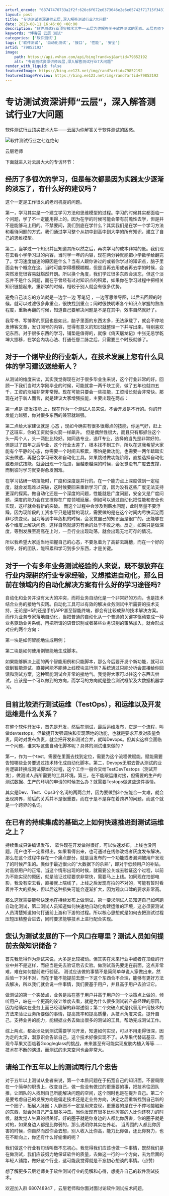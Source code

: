 ```yaml
---
arturl_encode: "68747470733a2f2f:626c6f672e6373646e2e6e65742f71715f3431323438343834:2f61727469636c652f64657461696c732f3739383532313932"
layout: post
title: "专访测试资深讲师云层,深入解答测试行业7大问题"
date: 2023-08-11 16:46:00 +08:00
description: "软件测试行业顶尖技术大牛——云层为你解答关于软件测试的困惑。云层老师下面就进"
keywords: "博客园 云层 测试"
categories: ['软件测试']
tags: ['软件测试', '自动化测试', '接口', '性能', '安全']
artid: "79852192"
image:
    path: https://api.vvhan.com/api/bing?rand=sj&artid=79852192
    alt: "专访测试资深讲师云层,深入解答测试行业7大问题"
render_with_liquid: false
featuredImage: https://bing.ee123.net/img/rand?artid=79852192
featuredImagePreview: https://bing.ee123.net/img/rand?artid=79852192
---
```


# 专访测试资深讲师“云层”，深入解答测试行业7大问题

软件测试行业顶尖技术大牛——云层为你解答关于软件测试的困惑。

![软件测试行业之七连绝句](http://p9.pstatp.com/large/pgc-image/15231680316248e30770647)

云层老师

下面就进入对云层大大的专访环节：

## 经历了多很次的学习，但是每次都是因为实践太少逐渐的淡忘了，有什么好的建议吗？

这个一定是工作很久的老司机提的问题。

第一，学习其实是一个建立学习方法和思维模型的过程。学习的时候其实都面临一个问题，学了不一定能用得上的。因为在学的时候可能会带有前瞻性去学，但是并不是能够马上用的。不禁要问，我们到底在学什么？其实我们是在学一个学习方法和看待问题的方式。我们通过学习整个从初中到高中到大学的所有知识，建立了自己的思维模型。

第二，当学过一个知识并且知道其所以然之后，再次学习的成本非常的低。我们现在去看小学学习过的内容，当时学一年的内容，现在两分钟就能把小学数学给翻完了。学习速度加速的原因是什么？当有人跟你讲过的或者你学过的知识点，脑子里面会有个概念在这。当时可能学得模模糊糊，但是当再去用或者再去学的时候，会突然发觉很容易就豁然开朗。所以换个角度，我们学过很多东西会淡忘，但这个淡忘并不是什么问题，而在于曾经有过对知识点的积累，如果你在学习过程中把相关知识链接起来，重新学的时候，相较于别人就会有很多优势。

避免自己淡忘的方法就是一边学一边
写笔记
，一边写思维导图，以后去回顾的时候，就可以过滤很多非重点，很快找到重点；同时很快明晰各个知识点掌握的熟练程度，重新再翻的时候，知道自己要解决问题是不是在其中，效率自然就好了。

我写书、写博客的原因也是如此，脑子里面的东西太多，无法承载了，就会不停地发博客文章，发订阅号的内容，觉得有意义的知识就整理一下并写出来，特别喜欢记东西。对于很多东西的学习，铺垫是值得的，就像《倚天屠龙记》中张无忌学乾坤大挪移，在学会内功心法、打通任督二脉之后，只需要三个时辰就够了。

## 对于一个刚毕业的行业新人，在技术发展上您有什么具体的学习建议送给新人？

从测试的维度来谈，其实我觉得现在对于很多毕业生来说，这个行业非常的好。回顾一下我们当时大学刚毕业的时候，可能就拿一两千块工资，做了五年也就四五千，工资的涨幅非常非常慢。现在可能只要会一些技能，工资增长就会非常快。那现在对于新人而言，就是建议大家增强技能，主要出现在两点：

第一点是
研发技能
上，现在作为一个测试人员来说，不会开发是不行的。你的开发能力越强，你对很多东西的兼容就越强。

第二点给大家建议就是
心态
，现如今确实有很多很爆点的技能，你运气好，赶上了这班车，你的工资就像火箭一样飙升。 但是偶然性很大，而且只有那抓住这个头一两个人，头一两批比较好。如同选专业，选IT专业，选择的当先是非常好的，但是过了四年之后毕业，这个行业太差了，根本找不到工作，所以在这我希望大家能有个平静的心态，你需要一个时间去积累，哪怕是做功能，也需要一两年踏踏实实去做透，再配合学习研发和自动化工具。如果跳过做功能阶段，直接选择自动化或者测试技能，就会出现一个瓶颈，当越走越深的时候，会发觉没有广度去支撑，而到彼时学习就变得愈发困难。

在学习钻研一项技能时，广度和深度是并行的。在一个能力点上深度做到一定程度，就会发现难以突破，这时候要回来重新学习广度，因为没有这些广度无法支持更深的探索。做自动化还是一个深度的问题，性能就是广度问题，安全又是广度问题，深度的能力会在支撑你在广度领域延展，例如可以通过自动化把性能和安全也实现，这样就会有新的突破。 而这个过程中会涉及到薪水问题，此时尽量不要浮躁，因为现阶段的工资水平只是短暂的现状，需要做的是在这个时间内尽快沉淀而非尽快变现。因为等到中年危机的时候，会发觉自己的知识面是很广的，还能够在各个维度上解决问题，这样自然就游刃有余的处于不败之地。反之，如果只是做深度，等到发展至高高在上时，一旦行业出现动荡，就会出现无地可存的情况。

所以我希望大家适当地把握自己的心态，不要急着为了高薪去跳槽，而在一个好的领导，好的团队，能积累和学习到多少东西，才是关键。

## 对于一个有多年业务测试经验的人来说，既不想放弃在行业内深耕的行业专家经验，又想推进自动化，那么目前在领域内的自动化解决方案有什么好的学习途径吗?

自动化和业务并没有太大的冲突，而将业务自动化是一个非常好的方向，也是技术结合业务的接地气实践。自动化工具可以有效的解决业务测试中所需要的技术支持，无论是H5的还是手机APP甚至智能终端，都会有比较成熟的技术解决方案。而作为业务专家落地自动化，当把普通的自动化从一个普通的关键字驱动变成一种业务驱动业务系统，再把所谓的语音识别或者某些业务识别的策略加入，就会形成对应的两个方向：

第一块是如何智能地生成用例；

第二块是如何使用例智能地生成脚本。

如果能够解决上面的两个智能用例和只能脚本，那么今后要开发个新功能，就可以做到智能测试，直接问能不能待上线模块进行测？系统通过只能分析会直接给你回馈和测试方案，这种智能测试会非常的接地气。我觉得大家可以往这个东西去尝试，应该是一个可以做到的方向，而学习的方向就是整合测试框架及大数据机器学习。

## 目前比较流行测试运维（TestOps），和运维以及开发运维是什么关系？

在整个软件开发中，首先是开发，然后在测试，最后运维发布，它是一个流程，叫做devtestops。但敏捷开发强调快和实现落地的功能，也就是要求开发对质量负责，同时对发布负责，就会把开发和测试合并，就叫Devops。但其实这样会面临一个问题，谁来写这些自动化脚本呢？具体的测试谁来做的？

第一，作为一个test，需要在里面去找到定位，需要为这个流程做赋能。赋能需要告知哪些业务要通过技术转化成自动化脚本。第二，Devops无暇去管从测试的业务逻辑转换成测试脚本的过程，这个工作一般会交给TestDevTestops（测试开发），做测试人员所需要的工具环境。第三，在不能跟运维对接，但需要的生产的测试数据、生产的环境的申请的时候怎么办？就需要Testops做这些这件事情。

其实是Dev、Test、Ops3个名词的两两合并，因为要做到3个技能合一太难，就会出现跨界，前后的关系并不是很重要，而在于是不是存在着跨界的问题，而这个就是一个跨界的名词。

## 在已有的持续集成的基础之上如何快速推进到测试运维之上？

持续集成只讲编译发布， 软件现在开发做得很好，可以快速发布，上线也没问题，用户也不一定看得出，如果看得出来，也可通过在线修改或者灰度发布解决。那么在这个过程中存在一个痛点部分，就是当发布的一个功能或者漏洞被用户发现了的时候产生的。类似于最近很火的“大数据下的杀熟”，即对于低频用户的补贴，对高频用户的正常。当这个情形出现的时候，就需要公关或去验证这个过程，以前为不能实现的原因，就是验证过程要求非常快，需要马上上线。如同现在拍部电影，我没有空去看，直接就上院线了，上线之后发现有拍的不对的，可能有暂时看着并不大的损失，但以后这种损失可能会逐渐扩大，因为观众口碑的要求非常高。

那么这就需要能够快速地在持续发布上做测试，第一要求测试人员知道自己如何跑自动化测试，第二测试人员知道如何快速地自动化构建运维的环境，这必须要测试人员清楚知道如何打通前上游和下游的过程。所以核心思想就是如何去把测试过程压短压精整合进去，同时要求能够技术上进行配合实现。

## 您认为测试发展的下一个风口在哪里？测试人员如何提前去做知识储备？

首先我觉得作为测试来说，大多是比较被动。但其实在未来行业中或者在顶级的行业中并不是这样，而应当是先去验证后去实验。做测试首先要走在前面，这点非常难，难在如何提前进行验证。 测试应该做的事情不是简简单单说人家做出来，然后验一下对不对，而在于能不能提前去想一下这个东西合不合理，能够有更好方法去解决，所以我们就会说一件事情，我们要基于用户，并且高于用户去验证它。

做测试的第一个突破点，业务是站在基于用户并高于用户的一个决策点上做的，倾听用户，站在一个更高的设计维度去看，就是为什么很多测试转产品经理的原因，因为他确实在业务上面已经理解的非常透彻；第二个突破点就是代替用户用技术的方法来验证业务所要做的事情，提高效率和提高质量，从技术角度来说，提升自己，支持业务的能力，能根据业务去做出很多的测试的工具，帮助完成测试工作。

综上两点，都会涉及到测试需要学习开发，知道如何实现，可以不用走得很深，因为走的太深，潜意识会告诉自己，这个技术好像实现不了。从苹果代替诺基亚、而现今苹果又面临着Googleglass的挑战，未来甚至有可能实现皮肤内植入等等……技术在不断的演进，而测试的未来空间也会非常大。

## 请给工作五年以上的测试同行几个忠告

对于五年以上测试从业者来说，第一个本质问题在于拓宽自己的知识面，不要局限在一个简单的职责上，改变自己，做一些没有做过的更重要的事，把技术往团队推，让团队的人找到自己所能解决问题的空间，这个同时也是在提升自己。第二个是要考虑自己的发展方向是偏走技术还是走业务方向，决定之后重新找到自己新的一个圈子，拓展人脉圈；人脉圈不一定是用来变现，更重要的是在于不停地接触新的东西，就会对自己产生很多冲击。当你发现有很多比你厉害的人比你还努力的时候，就发觉人生真的很美好。好的圈子就是你身边的人都比你厉害，你的圈子就是对的，如果身边人都是比你弱的，那么说明你其实在养老。 当周围的人都比你厉害的时候，你自然而然你会去想，别人收入比你高，能力比你强，还比你努力，也在不断向上，你还有什么好偷懒的呢？

我们做这个行业有句话叫做不忘初心。我觉得我们应该也做一件事情，既然我们是在做测试，我们应该努力地保证软件的质量，去做这一行的一个方向，去为后面的年轻人铺路，做好这个行业，这可能我觉得就是不忘初心想谈的事情。（点赞）

想了解更多云层老师关于软件测试行业的见解和心得，想提升自己的软件测试技术。

欢迎加入群
680748947
，云层老师和你面对面讨论软件测试技术问题。